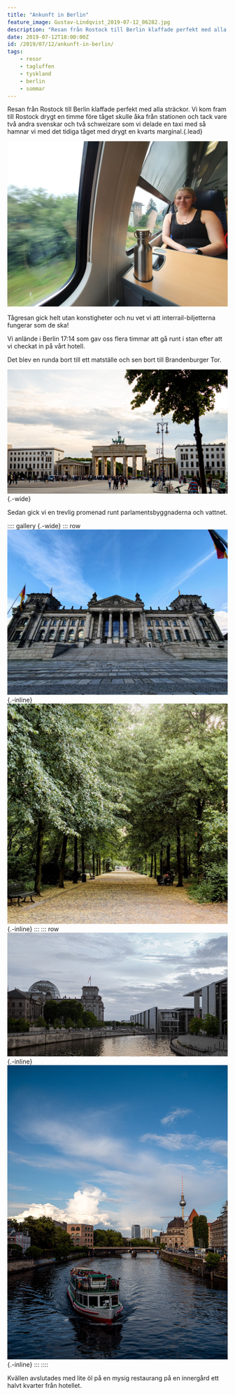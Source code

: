 ```yaml
---
title: "Ankunft in Berlin"
feature_image: Gustav-Lindqvist_2019-07-12_06282.jpg
description: "Resan från Rostock till Berlin klaffade perfekt med alla sträckor. Vi kom fram till Rostock drygt en timme före tåget skulle åka från…"
date: 2019-07-12T18:00:00Z
id: /2019/07/12/ankunft-in-berlin/
tags:
    - resor
    - tagluffen
    - tyskland
    - berlin
    - sommar
---
```


Resan från Rostock till Berlin klaffade perfekt med alla sträckor. Vi kom fram till Rostock drygt en timme före tåget skulle åka från stationen och tack vare två andra svenskar och två schweizare som vi delade en taxi med så hamnar vi med det tidiga tåget med drygt en kvarts marginal.{.lead}

![Josefine sitter på ett tåg.](20190712_160105.jpg)

Tågresan gick helt utan konstigheter och nu vet vi att interrail-biljetterna fungerar som de ska!

Vi anlände i Berlin 17:14 som gav oss flera timmar att gå runt i stan efter att vi checkat in på vårt hotell.

Det blev en runda bort till ett matställe och sen bort till Brandenburger Tor.

![Brandenburger Tor](Gustav-Lindqvist_2019-07-12_06267.jpg){.-wide}

Sedan gick vi en trevlig promenad runt parlamentsbyggnaderna och vattnet.

:::: gallery {.-wide}
::: row
![Bundestag](20190712_200009-2.jpg){.-inline}
![Großer tiergarten](OI000017.jpg){.-inline}
:::
::: row
![Bundestag sett från vattnet.](Gustav-Lindqvist_2019-07-12_06282.jpg){.-inline}
![En kanal i Berlin.](Gustav-Lindqvist_2019-07-12_06264.jpg){.-inline}
:::
::::

Kvällen avslutades med lite öl på en mysig restaurang på en innergård ett halvt kvarter från hotellet.
